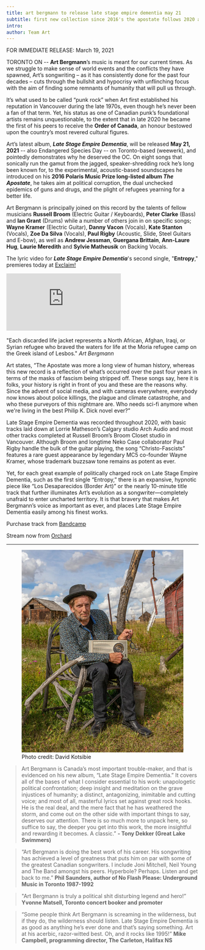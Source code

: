 ```yaml
---
title: art bergmann to release late stage empire dementia may 21
subtitle: first new collection since 2016's the apostate follows 2020 appointment to the order of canada
intro:
author: Team Art
---
```

FOR IMMEDIATE RELEASE: March 19, 2021

TORONTO ON -- **Art Bergmann**’s music is meant for our current times. As we struggle to make sense of world events and the conflicts they have spawned, Art’s songwriting – as it has consistently done for the past four decades – cuts through the bullshit and hypocrisy with unflinching focus with the aim of finding some remnants of humanity that will pull us through.

It’s what used to be called “punk rock” when Art first established his reputation in Vancouver during the late 1970s, even though he’s never been a fan of that term. Yet, his status as one of Canadian punk’s foundational artists remains unquestionable, to the extent that in late 2020 he became the first of his peers to receive the **Order of Canada**, an honour bestowed upon the country’s most revered cultural figures.

Art’s latest album, ***Late Stage Empire Dementia***, will be released **May 21, 2021** -- also Endangered Species Day -- on Toronto-based (weewerk), and pointedly demonstrates why he deserved the OC. On eight songs that sonically run the gamut from the jagged, speaker-shredding rock he’s long been known for, to the experimental, acoustic-based soundscapes he introduced on his **2016 Polaris Music Prize long-listed album *The Apostate***, he takes aim at political corruption, the dual unchecked epidemics of guns and drugs, and the plight of refugees yearning for a better life.
<!--more-->
Art Bergmann is principally joined on this record by the talents of fellow musicians **Russell Broom** (Electric Guitar / Keyboards), **Peter Clarke** (Bass) and **Ian Grant** (Drums) while a number of others join in on specific songs; **Wayne Kramer** (Electric Guitar), **Danny Vacon** (Vocals), **Kate Stanton** (Vocals), **Zoe Da Silva** (Vocals), **Paul Rigby** (Acoustic, Slide, Steel Guitars and E-bow), as well as **Andrew Jessman**, **Guergana Brittain**, **Ann-Laure Hug**, **Laurie Meredith** and **Sylvie Matheusik** on Backing Vocals.

The lyric video for ***Late Stage Empire Dementia***'s second single, "**Entropy**," premieres today at [Exclaim!](https://exclaim.ca/music/article/art_bergmann_shares_new_song_entropy_details_new_album)

<div>
    <div class="video-container">
        <iframe src="https://www.youtube.com/embed/LmIG2Mk9O6Y" frameborder="0" allowfullscreen></iframe>
    </div>
    <p class="medium">"Each discarded life jacket represents a North African, Afghan, Iraqi, or Syrian refugee who braved the waters for life at the Moria refugee camp on the Greek island of Lesbos." <i>Art Bergmann</i></p>
</div>

Art states, “The Apostate was more a long view of human history, whereas this new record is a reflection of what’s occurred over the past four years in terms of the masks of fascism being stripped off. These songs say, here it is folks, your history is right in front of you and these are the reasons why. Since the advent of social media, and with cameras everywhere, everybody now knows about police killings, the plague and climate catastrophe, and who these purveyors of this nightmare are. Who needs sci-fi anymore when we're living in the best Philip K. Dick novel ever?”

Late Stage Empire Dementia was recorded throughout 2020, with basic tracks laid down at Lorrie Matheson’s Calgary studio Arch Audio and most other tracks completed at Russell Broom’s Broom Closet studio in Vancouver. Although Broom and longtime Neko Case collaborator Paul Rigby handle the bulk of the guitar playing, the song “Christo-Fascists” features a rare guest appearance by legendary MC5 co-founder Wayne Kramer, whose trademark buzzsaw tone remains as potent as ever.

Yet, for each great example of politically charged rock on Late Stage Empire Dementia, such as the first single “Entropy,” there is an expansive, hypnotic piece like “Los Desaparecidos (Border Art)” or the nearly 10-minute title track that further illuminates Art’s evolution as a songwriter—completely unafraid to enter uncharted territory. It is that bravery that makes Art Bergmann’s voice as important as ever, and places Late Stage Empire Dementia easily among his finest works.

Purchase track from [Bandcamp](https://weewerk.bandcamp.com/track/entropy-by-art-bergmann)

Stream now from [Orchard](https://orcd.co/entropy)

---
<figure class="ink-image">
	<a href="/updates/images/2021-03-19-art-bergmann-to-release-late-stage-empire-dementia-may-21.jpg"><img src="/updates/images/2021-03-19-art-bergmann-to-release-late-stage-empire-dementia-may-21.jpg" alt="Art Bergmann - photo credit: David Kotsibie" title="Art Bergmann - photo credit: David Kotsibie"></a>
	<figcaption class="over-bottom">Photo credit: David Kotsibie</figcaption>
</figure>

>Art Bergmann is Canada’s most important trouble-maker, and that is evidenced on his new album, “Late Stage Empire Dementia.” It covers all of the bases of what I consider essential to his work: unapologetic political confrontation; deep insight and meditation on the grave injustices of humanity; a distinct, antagonizing, inimitable and cutting voice; and most of all, masterful lyrics set against great rock hooks. He is the real deal, and the mere fact that he has weathered the storm, and come out on the other side with important things to say, deserves our attention. There is so much more to unpack here, so suffice to say, the deeper you get into this work, the more insightful and rewarding it becomes. A classic.” **- Tony Dekker (Great Lake Swimmers)**

>“Art Bergmann is doing the best work of his career. His songwriting has achieved a level of greatness that puts him on par with some of the greatest Canadian songwriters. I include Joni Mitchell, Neil Young and The Band amongst his peers. Hyperbole? Perhaps. Listen and get back to me.”
**Phil Saunders, author of No Flash Please: Underground Music in Toronto 1987-1992**

>"Art Bergmann is truly a political shit disturbing legend and hero!”
**Yvonne Matsell, Toronto concert booker and promoter**

>“Some people think Art Bergmann is screaming in the wilderness, but if they do, the wilderness should listen. Late Stage Empire Dementia is as good as anything he’s ever done and that’s saying something. Art at his acerbic, razor-witted best. Oh, and it rocks like 1995!”
**Mike Campbell, programming director, The Carleton, Halifax NS**
